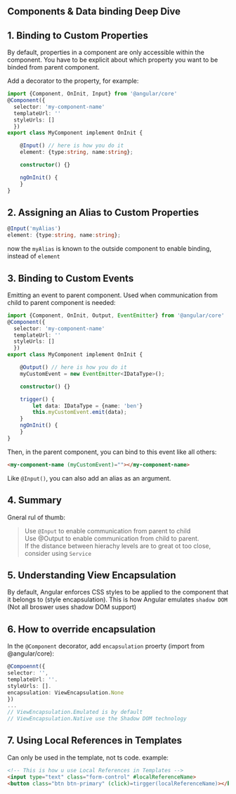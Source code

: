 ## Components & Data binding Deep Dive

## 1. Binding to Custom Properties
By default, properties in a component are only accessible within the component. You have to be explicit about which property you want to be binded from parent component.       

Add a decorator to the property, for example: 

``` typescript
import {Component, OnInit, Input} from '@angular/core' 
@Component({
  selector: 'my-component-name' 
  templateUrl: '' 
  styleUrls: [] 
  }) 
export class MyComponent implement OnInit {

    @Input() // here is how you do it
    element: {type:string, name:string};

    constructor() {}

    ngOnInit() {
    }
}
```

## 2. Assigning an Alias to Custom Properties

``` typescript
@Input('myAlias')
element: {type:string, name:string};
```
now the `myAlias` is known to the outside component to enable binding, instead of `element`

## 3. Binding to Custom Events
Emitting an event to parent component. Used when communication from child to parent component is needed: 

``` typescript
import {Component, OnInit, Output, EventEmitter} from '@angular/core' 
@Component({
  selector: 'my-component-name' 
  templateUrl: '' 
  styleUrls: [] 
  }) 
export class MyComponent implement OnInit {

    @Output() // here is how you do it
    myCustomEvent = new EventEmitter<IDataType>();

    constructor() {}

    trigger() {
        let data: IDataType = {name: 'ben'}
        this.myCustomEvent.emit(data);
    }
    ngOnInit() {
    }
}
```
Then, in the parent component, you can bind to this event like all others: 

```html
<my-component-name (myCustomEvent)=""></my-component-name>
```

Like `@Input()`, you can also add an alias as an argument. 

## 4. Summary 
Gneral rul of thumb:        
> Use `@Input` to enable communication from parent to child       
Use @Output to enable communication from child to parent.   
If the distance between hierachy levels are to great ot too close, consider using `Service`

## 5. Understanding View Encapsulation
By default, Angular enforces CSS styles to be applied to the component that it belongs to (style encapsulation). 
This is how Angular emulates `shadow DOM` (Not all broswer uses shadow DOM support)

## 6. How to override encapsulation
In the `@Component` decorator, add `encapsulation` proerty (import from @angular/core): 

``` typescript
@Compoennt({
selector: '',
templateUrl: ''.
styleUrls: [].
encapsulation: ViewEncapsulation.None
})
...
// ViewEncapsulation.Emulated is by default
// ViewEncapsulation.Native use the Shadow DOM technology
```

## 7. Using Local References in Templates
Can only be used in the template, not ts code. example: 

```html
<!-- This is how u use Local References in Templates -->
<input type="text" class="form-control" #localReferenceName>
<button class="btn btn-primary" (click)=tirgger(localReferenceName)></button>
```